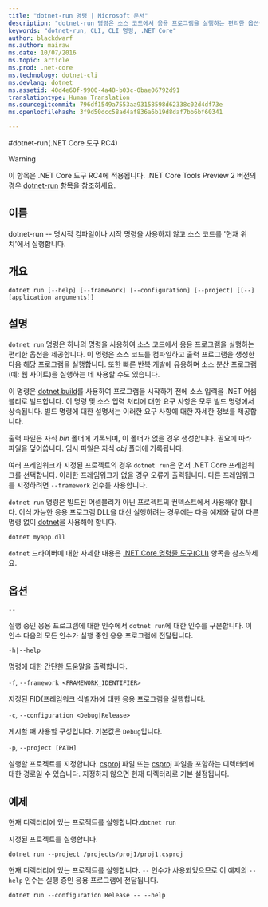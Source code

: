 ```yaml
---
title: "dotnet-run 명령 | Microsoft 문서"
description: "dotnet-run 명령은 소스 코드에서 응용 프로그램을 실행하는 편리한 옵션을 제공합니다."
keywords: "dotnet-run, CLI, CLI 명령, .NET Core"
author: blackdwarf
ms.author: mairaw
ms.date: 10/07/2016
ms.topic: article
ms.prod: .net-core
ms.technology: dotnet-cli
ms.devlang: dotnet
ms.assetid: 40d4e60f-9900-4a48-b03c-0bae06792d91
translationtype: Human Translation
ms.sourcegitcommit: 796df1549a7553aa93158598d62338c02d4df73e
ms.openlocfilehash: 3f9d50dcc58ad4af836a6b19d8daf7bb6bf60341

---
```


#<a name="dotnet-run-net-core-tools-rc4"></a>dotnet-run(.NET Core 도구 RC4)

> [!WARNING]
> 이 항목은 .NET Core 도구 RC4에 적용됩니다. .NET Core Tools Preview 2 버전의 경우 [dotnet-run](../../tools/dotnet-run.md) 항목을 참조하세요.

## <a name="name"></a>이름 

dotnet-run -- 명시적 컴파일이나 시작 명령을 사용하지 않고 소스 코드를 '현재 위치'에서 실행합니다.

## <a name="synopsis"></a>개요

`dotnet run [--help] [--framework] [--configuration]
    [--project] [[--] [application arguments]]`

## <a name="description"></a>설명
`dotnet run` 명령은 하나의 명령을 사용하여 소스 코드에서 응용 프로그램을 실행하는 편리한 옵션을 제공합니다. 이 명령은 소스 코드를 컴파일하고 출력 프로그램을 생성한 다음 해당 프로그램을 실행합니다. 또한 빠른 반복 개발에 유용하며 소스 분산 프로그램(예: 웹 사이트)을 실행하는 데 사용할 수도 있습니다.

이 명령은 [dotnet build](dotnet-build.md)를 사용하여 프로그램을 시작하기 전에 소스 입력을 .NET 어셈블리로 빌드합니다. 이 명령 및 소스 입력 처리에 대한 요구 사항은 모두 빌드 명령에서 상속됩니다. 빌드 명령에 대한 설명서는 이러한 요구 사항에 대한 자세한 정보를 제공합니다.

출력 파일은 자식 *bin* 폴더에 기록되며, 이 폴더가 없을 경우 생성합니다. 필요에 따라 파일을 덮어씁니다. 임시 파일은 자식 *obj* 폴더에 기록됩니다.  

여러 프레임워크가 지정된 프로젝트의 경우 `dotnet run`은 먼저 .NET Core 프레임워크를 선택합니다. 이러한 프레임워크가 없을 경우 오류가 출력됩니다. 다른 프레임워크를 지정하려면 `--framework` 인수를 사용합니다.

`dotnet run` 명령은 빌드된 어셈블리가 아닌 프로젝트의 컨텍스트에서 사용해야 합니다. 이식 가능한 응용 프로그램 DLL을 대신 실행하려는 경우에는 다음 예제와 같이 다른 명령 없이 [dotnet](dotnet.md)을 사용해야 합니다.
 
`dotnet myapp.dll`

`dotnet` 드라이버에 대한 자세한 내용은 [.NET Core 명령줄 도구(CLI)](index.md) 항목을 참조하세요.

## <a name="options"></a>옵션

`--`

실행 중인 응용 프로그램에 대한 인수에서 `dotnet run`에 대한 인수를 구분합니다. 이 인수 다음의 모든 인수가 실행 중인 응용 프로그램에 전달됩니다. 

`-h|--help`

명령에 대한 간단한 도움말을 출력합니다.

`-f`, `--framework <FRAMEWORK_IDENTIFIER>`

지정된 FID(프레임워크 식별자)에 대한 응용 프로그램을 실행합니다. 

`-c`, `--configuration <Debug|Release>`

게시할 때 사용할 구성입니다. 기본값은 `Debug`입니다.

`-p`, `--project [PATH]`

실행할 프로젝트를 지정합니다. [csproj](csproj.md) 파일 또는 [csproj](csproj.md) 파일을 포함하는 디렉터리에 대한 경로일 수 있습니다. 지정하지 않으면 현재 디렉터리로 기본 설정됩니다. 

## <a name="examples"></a>예제

현재 디렉터리에 있는 프로젝트를 실행합니다.`dotnet run` 

지정된 프로젝트를 실행합니다.

`dotnet run --project /projects/proj1/proj1.csproj`

현재 디렉터리에 있는 프로젝트를 실행합니다. `--` 인수가 사용되었으므로 이 예제의 `--help` 인수는 실행 중인 응용 프로그램에 전달됩니다.

`dotnet run --configuration Release -- --help`


<!--HONumber=Feb17_HO2-->


